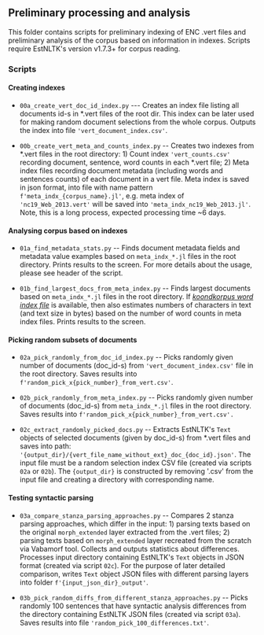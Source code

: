 ## Preliminary processing and analysis

This folder contains scripts for preliminary indexing of ENC .vert files and preliminary analysis of the corpus based on information in indexes. Scripts require EstNLTK's version v1.7.3+ for  corpus reading.

### Scripts

#### Creating indexes

* `00a_create_vert_doc_id_index.py` --- Creates an index file listing all documents id-s in  *.vert files of the root dir. This index can be later used for making random document selections from the whole corpus. Outputs the index into file `'vert_document_index.csv'`. 

* `00b_create_vert_meta_and_counts_index.py` -- Creates two indexes from *.vert files in the root directory: 1) Count index `'vert_counts.csv'` recording document, sentence, word counts in each *.vert file; 2) Meta index files recording document metadata (including words and sentences counts) of each document in a vert file.  Meta index is saved in json format, into file with name pattern `f'meta_indx_{corpus_name}.jl'`, e.g. meta index of `'nc19_Web_2013.vert'` will be saved into `'meta_indx_nc19_Web_2013.jl'`. Note, this is a long process, expected processing time ~6 days.

#### Analysing corpus based on indexes
 
* `01a_find_metadata_stats.py` -- Finds document metadata fields and metadata value examples based on `meta_indx_*.jl` files in the root directory. Prints results to the screen. For more details about the usage, please see header of the script.

* `01b_find_largest_docs_from_meta_index.py` -- Finds largest documents based on `meta_indx_*.jl` files in the root directory. If [_koondkorpus word index file_](https://github.com/estnltk/estnltk-workflows/blob/master/koondkorpus_workflows/import_to_postgres/build_pgcollection_index.py) is available, then also estimates numbers of characters in text (and text size in bytes) based on the number of word counts in meta index files. Prints results to the screen. 

#### Picking random subsets of documents

* `02a_pick_randomly_from_doc_id_index.py` -- Picks randomly given number of documents (doc_id-s) from `'vert_document_index.csv'` file in the root directory. Saves results into `f'random_pick_x{pick_number}_from_vert.csv'`.

* `02b_pick_randomly_from_meta_index.py` -- Picks randomly given number of documents (doc_id-s) from `meta_indx_*.jl` files in the root directory. Saves results into `f'random_pick_x{pick_number}_from_vert.csv'.`

* `02c_extract_randomly_picked_docs.py` -- Extracts EstNLTK's `Text` objects of selected documents (given by doc_id-s) from *.vert files and saves into path: `'{output_dir}/{vert_file_name_without_ext}_doc_{doc_id}.json'`. The input file must be a random selection index CSV file (created via scripts `02a` or `02b`). The `{output_dir}` is constructed by removing '.csv' from the input file and creating a directory with corresponding name.

#### Testing syntactic parsing

* `03a_compare_stanza_parsing_approaches.py` -- Compares 2 stanza parsing approaches, which differ in the input: 1) parsing texts based on the original `morph_extended` layer extracted from the .vert files; 2) parsing texts based on `morph_extended` layer recreated from the scratch via Vabamorf tool. Collects and outputs statistics about differences. Processes input directory containing EstNLTK's `Text` objects in JSON format (created via script `02c`). For the purpose of later detailed comparison, writes `Text` object JSON files with different parsing layers into folder `f'{input_json_dir}_output'`. 

* `03b_pick_random_diffs_from_different_stanza_approaches.py` -- Picks randomly 100 sentences that have syntactic analysis 
differences from the directory containing EstNLTK JSON files (created via script `03a`). Saves results into file `'random_pick_100_differences.txt'`.